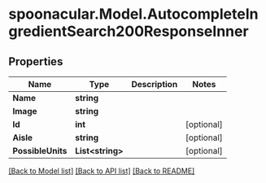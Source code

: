 # spoonacular.Model.AutocompleteIngredientSearch200ResponseInner

## Properties

Name | Type | Description | Notes
------------ | ------------- | ------------- | -------------
**Name** | **string** |  | 
**Image** | **string** |  | 
**Id** | **int** |  | [optional] 
**Aisle** | **string** |  | [optional] 
**PossibleUnits** | **List&lt;string&gt;** |  | [optional] 

[[Back to Model list]](../README.md#documentation-for-models) [[Back to API list]](../README.md#documentation-for-api-endpoints) [[Back to README]](../README.md)

